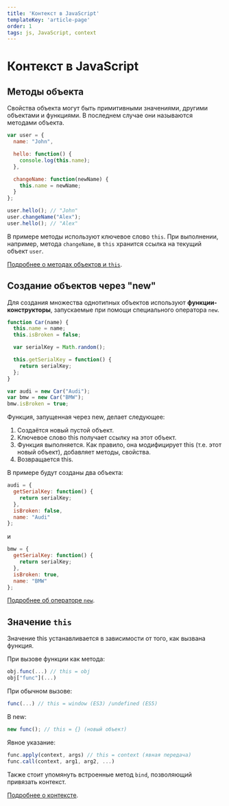 ```yaml
---
title: 'Контекст в JavaScript'
templateKey: 'article-page'
order: 1
tags: js, JavaScript, context
---
```


# Контекст в JavaScript

## Методы объекта

Свойства объекта могут быть примитивными значениями, другими объектами и функциями. В последнем случае они называются методами объекта.

```javascript
var user = {
  name: "John",

  hello: function() {
    console.log(this.name);
  },

  changeName: function(newName) {
    this.name = newName;
  }
};

user.hello(); // "John"
user.changeName("Alex");
user.hello(); // "Alex"
```

В примере методы используют ключевое слово `this`. При выполнении, например, метода `changeName`, в `this` хранится ссылка на текущий объект `user`.

[Подробнее о методах объектов и `this`](https://learn.javascript.ru/object-methods).

## Создание объектов через "new"

Для создания множества однотипных объектов используют **функции-конструкторы**, запускаемые при помощи специального оператора `new`.

```javascript
function Car(name) {
  this.name = name;
  this.isBroken = false;

  var serialKey = Math.random();

  this.getSerialKey = function() {
    return serialKey;
  };
}

var audi = new Car("Audi");
var bmw = new Car("BMW");
bmw.isBroken = true;
```

Функция, запущенная через new, делает следующее:

1. Создаётся новый пустой объект.
1. Ключевое слово this получает ссылку на этот объект.
1. Функция выполняется. Как правило, она модифицирует this (т.е. этот новый объект), добавляет методы, свойства.
1. Возвращается this.

В примере будут созданы два объекта:

```javascript
audi = {
  getSerialKey: function() {
    return serialKey;
  },
  isBroken: false,
  name: "Audi"
};
```

и

```javascript
bmw = {
  getSerialKey: function() {
    return serialKey;
  },
  isBroken: true,
  name: "BMW"
};
```

[Подробнее об операторе `new`](https://learn.javascript.ru/constructor-new).

## Значение `this`

Значение this устанавливается в зависимости от того, как вызвана функция.

При вызове функции как метода:

```javascript
obj.func(...) // this = obj
obj["func"](...)
```

При обычном вызове:

```javascript
func(...) // this = window (ES3) /undefined (ES5)
```

В new:

```javascript
new func(); // this = {} (новый объект)
```

Явное указание:

```javascript
func.apply(context, args) // this = context (явная передача)
func.call(context, arg1, arg2, ...)
```

Также стоит упомянуть встроенные метод `bind`, позволяющий привязать контекст.

[Подробнее о контексте](https://learn.javascript.ru/objects-more).
